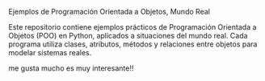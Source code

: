 Ejemplos de Programación Orientada a Objetos, Mundo Real

Este repositorio contiene ejemplos prácticos de Programación Orientada a Objetos (POO) en Python, aplicados a situaciones del mundo real. Cada programa utiliza clases, atributos, métodos y relaciones entre objetos para modelar sistemas reales.

me gusta mucho es muy interesante!!

